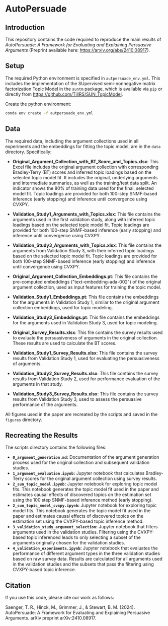 # AutoPersuade

## Introduction 
This repository contains the code required to reproduce the main results of *AutoPersuade: A Framework for Evaluating and Explaining Persuasive Arguments* (Preprint available here: https://arxiv.org/abs/2410.08917).

## Setup
The required Python environment is specified in `autpersuade_env.yml`. This includes the implementation of the SUpervised semi-nonnegative matrix factorization Topic Model in the `suntm` package, which is available via `pip` or directly from https://github.com/TillRS/SUN_TopicModel.

Create the python environment:
   ```bash
   conda env create -f autpersuade_env.yml
   ```

## Data
The required data, including the argument collections used in all experiments and the embeddings for fitting the topic model, are in the `data` directory. Specifically:

- **Original_Argument_Collection_with_BT_Score_and_Topics.xlsx**: This Excel file includes the original argument collection with corresponding Bradley-Terry (BT) scores and inferred topic loadings based on the selected topic model fit. It includes the original, underlying arguments and intermediate summaries, as well as the training/test data split. An indicator shows the 80% of training data used for the final, selected model fit. Topic loadings are provided for both 100-step SNMF-based inference (early stopping) and inference until convergence using CVXPY.

- **Validation_Study1_Arguments_with_Topics.xlsx**: This file contains the arguments used in the first validation study, along with inferred topic loadings based on the selected topic model fit. Topic loadings are provided for both 100-step SNMF-based inference (early stopping) and inference until convergence using CVXPY.

- **Validation_Study3_Arguments_with_Topics.xlsx**: This file contains the arguments from Validation Study 3, with their inferred topic loadings based on the selected topic model fit. Topic loadings are provided for both 100-step SNMF-based inference (early stopping) and inference until convergence using CVXPY.

- **Original_Argument_Collection_Embeddings.pt**: This file contains the pre-computed embeddings ("text-embedding-ada-002") of the original argument collection, used as input features for training the topic model.

- **Validation_Study1_Embeddings.pt**: This file contains the embeddings for the arguments in Validation Study 1, similar to the original argument collection embeddings, used for topic modeling.

- **Validation_Study3_Embeddings.pt**: This file contains the embeddings for the arguments used in Validation Study 3, used for topic modeling.

- **Original_Survey_Results.xlsx**: This file contains the survey results used to evaluate the persuasiveness of arguments in the original collection. These results are used to calculate the BT scores.

- **Validation_Study1_Survey_Results.xlsx**: This file contains the survey results from Validation Study 1, used for evaluating the persuasiveness of arguments.

- **Validation_Study2_Survey_Results.xlsx**: This file contains the survey results from Validation Study 2, used for performance evaluation of the arguments in that study.

- **Validation_Study3_Survey_Results.xlsx**: This file contains the survey results from Validation Study 3, used to assess the persuasive performance of the arguments.

All figures used in the paper are recreated by the scripts and saved in the `figures` directory.


## Recreating the Results
The scripts directory contains the following files:
- **`0_argument_generation.md`:** Documentation of the argument generation process used for the original collection and subsequent validation studies.
- **`1_argument_evaluation.ipynb`:** Jupyter notebook that calculates Bradley-Terry scores for the original argument collection using survey results.
- **`2_sun_topic_model.ipynb`:** Jupyter notebook for exploring topic model fits. This notebook generates the topic model fit used in the paper and estimates causal effects of discovered topics on the estimation set using the 100 step SNMF-based inference method (early stopping).
- **`2_sun_topic_model_cvxpy.ipynb`:** Jupyter notebook for exploring topic model fits. This notebook generates the topic model fit used in the paper and estimates causal effects of discovered topics on the estimation set using the CVXPY-based topic inference method.
- **`3_validation_study_argument_selection`:** Jupyter notebook that filters arguments used in the validation studies. Filtering using the CVXPY-based topic inferenced leads to only selecting a subset of the arguments originally chosen for the validation studies.
- **`4_validation_experiments.ipynb`:**  Jupyter notebook that evaluates the performance of different argument types in the three validation studies based on raw survey data. Results are calculated for all arguments used in the validation studies and the subsets that pass the filtering using CVXPY-based topic inference.

## Citation
If you use this code, please cite our work as follows:

Saenger, T. R., Hinck, M., Grimmer, J., & Stewart, B. M. (2024). AutoPersuade: A Framework for Evaluating and Explaining Persuasive Arguments. arXiv preprint arXiv:2410.08917.

